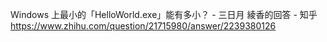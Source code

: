 Windows 上最小的「HelloWorld.exe」能有多小？ - 三日月 綾香的回答 - 知乎
https://www.zhihu.com/question/21715980/answer/2239380126
